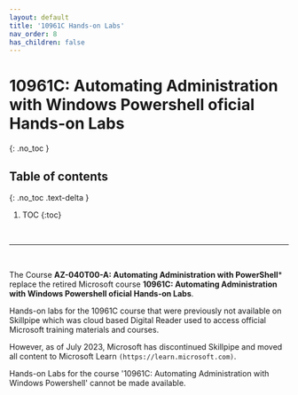 ```yaml
---
layout: default
title: '10961C Hands-on Labs'
nav_order: 8
has_children: false
---
```


# 10961C: Automating Administration with Windows Powershell oficial Hands-on Labs
{: .no_toc }


## Table of contents
{: .no_toc .text-delta }

1. TOC
{:toc}

<br/>

---

<br/>


The Course **AZ-040T00-A: Automating Administration with PowerShell*** replace the retired Microsoft course **10961C: Automating Administration with Windows Powershell oficial Hands-on Labs**.


Hands-on labs for the 10961C course that were previously not available on Skillpipe which was cloud based Digital Reader used to access official Microsoft training materials and courses.


However, as of July 2023, Microsoft has discontinued Skillpipe and moved all content to Microsoft Learn ``(https://learn.microsoft.com)``.


Hands-on Labs for the course '10961C: Automating Administration with Windows Powershell' cannot be made available.

